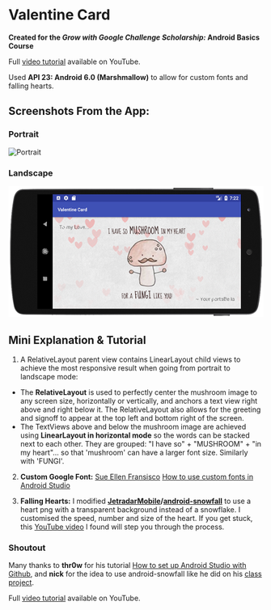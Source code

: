 # Valentine Card

**Created for the *Grow with Google Challenge Scholarship:* Android Basics Course**

Full [video tutorial](https://www.youtube.com/watch?v=VrgKaYH3XLw) available on YouTube.

Used **API 23: Android 6.0 (Marshmallow)** to allow for custom fonts and falling hearts.

## Screenshots From the App:

### Portrait
![Portrait](./valentinecard_preview.gif)
### Landscape
![Landscape](./valentinecard_preview_landscape.png)

## Mini Explanation & Tutorial
1. A RelativeLayout parent view contains LinearLayout child views to achieve the most responsive result when going from portrait to landscape mode:
* The **RelativeLayout** is used to perfectly center the mushroom image to any screen size, horizontally or vertically, and anchors a text view right above and right below it. The RelativeLayout also allows for the greeting and signoff to appear at the top left and bottom right of the screen.
* The TextViews above and below the mushroom image are achieved using **LinearLayout in horizontal mode** so the words can be stacked next to each other. They are grouped: "I have so" + "MUSHROOM" + "in my heart"... so that 'mushroom' can have a larger font size. Similarly with 'FUNGI'.

2. **Custom Google Font:** [Sue Ellen Fransisco](https://fonts.google.com/specimen/Sue+Ellen+Francisco)
[How to use custom fonts in Android Studio](https://www.youtube.com/watch?v=TfB-TsLFJdM)

3. **Falling Hearts:**
I modified **[JetradarMobile](https://github.com/JetradarMobile)/[android-snowfall](https://github.com/JetradarMobile/android-snowfall)** to use a heart png with a transparent background instead of a snowflake. I customised the speed, number and size of the heart. If you get stuck, this [YouTube video](https://www.youtube.com/watch?v=nKw9GY4mlpg) I found will step you through the process.

### Shoutout
Many thanks to **thr0w** for his tutorial [How to set up Android Studio with Github](https://discussions.udacity.com/t/how-to-set-up-android-studio-with-github-courses/203518), and **nick** for the idea to use android-snowfall like he did on his [class project](https://andbeg-googlescholar.slack.com/messages/C8J4MMXGT/stars/).

Full [video tutorial](https://www.youtube.com/watch?v=VrgKaYH3XLw) available on YouTube.
